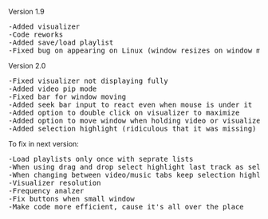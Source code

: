Version 1.9
<pre>
-Added visualizer
-Code reworks
-Added save/load playlist
-Fixed bug on appearing on Linux (window resizes on window moving due compozitor)
</pre>
Version 2.0
<pre>
-Fixed visualizer not displaying fully
-Added video pip mode
-Fixed bar for window moving
-Added seek bar input to react even when mouse is under it
-Added option to double click on visualizer to maximize
-Added option to move window when holding video or visualizer
-Added selection highlight (ridiculous that it was missing)
</pre>
To fix in next version:
<pre>
-Load playlists only once with seprate lists
-When using drag and drop select highlight last track as selected
-When changing between video/music tabs keep selection highlight of current track
-Visualizer resolution
-Frequency analzer
-Fix buttons when small window
-Make code more efficient, cause it's all over the place
</pre>
